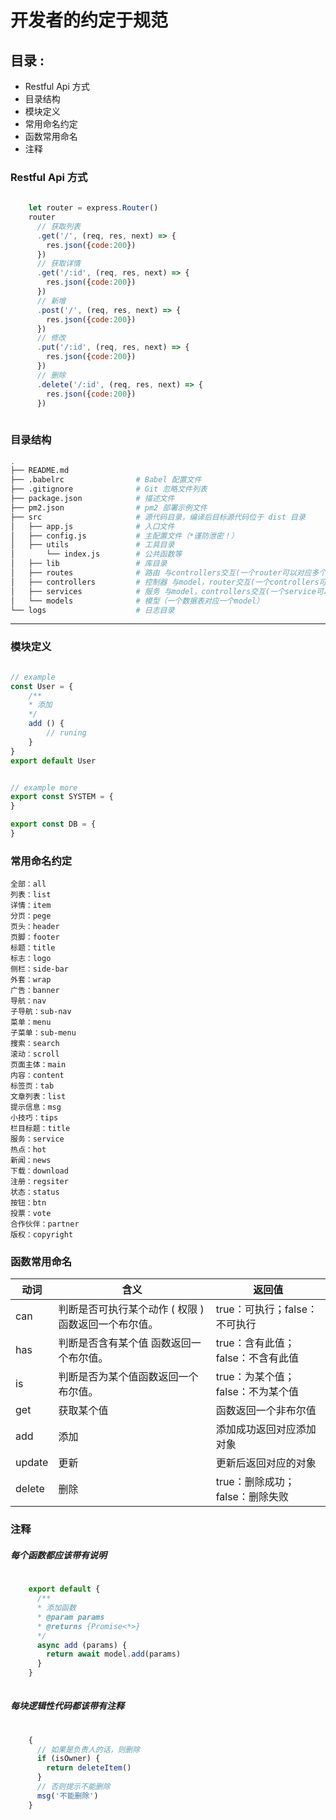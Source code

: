 # 开发者的约定于规范

## 目录 :

- Restful Api 方式
- 目录结构
- 模块定义
- 常用命名约定
- 函数常用命名
- 注释



### Restful Api 方式

``` javascript
    
    let router = express.Router()
    router
      // 获取列表
      .get('/', (req, res, next) => {
        res.json({code:200})
      })
      // 获取详情
      .get('/:id', (req, res, next) => {
        res.json({code:200})
      })
      // 新增
      .post('/', (req, res, next) => {
        res.json({code:200})
      })
      // 修改
      .put('/:id', (req, res, next) => {
        res.json({code:200})
      })
      // 删除
      .delete('/:id', (req, res, next) => {
        res.json({code:200})
      })
    
```


### 目录结构

```bash
.
├── README.md
├── .babelrc                # Babel 配置文件
├── .gitignore              # Git 忽略文件列表
├── package.json            # 描述文件
├── pm2.json                # pm2 部署示例文件
├── src                     # 源代码目录，编译后目标源代码位于 dist 目录
│   ├── app.js              # 入口文件
│   ├── config.js           # 主配置文件（*谨防泄密！）
│   ├── utils               # 工具目录
│       └── index.js        # 公共函数等
│   ├── lib                 # 库目录
│   ├── routes              # 路由 与controllers交互(一个router可以对应多个controllers)
│   ├── controllers         # 控制器 与model，router交互(一个controllers可以对应多个service)
│   ├── services            # 服务 与model，controllers交互(一个service可以对应多个model)
│   └── models              # 模型（一个数据表对应一个model）
└── logs                    # 日志目录
```
-----------------------


### 模块定义

```javascript

// example
const User = {
    /**
    * 添加
    */
    add () {
        // runing 
    }
}
export default User


// example more
export const SYSTEM = {
}

export const DB = {
}

```

### 常用命名约定

    全部：all 
    列表：list
    详情：item 
    分页：pege
    页头：header
    页脚：footer 
    标题：title   
    标志：logo 
    侧栏：side-bar
    外套：wrap 
    广告：banner 
    导航：nav 
    子导航：sub-nav 
    菜单：menu 
    子菜单：sub-menu 
    搜索：search 
    滚动：scroll 
    页面主体：main 
    内容：content 
    标签页：tab 
    文章列表：list 
    提示信息：msg 
    小技巧：tips 
    栏目标题：title 
    服务：service 
    热点：hot 
    新闻：news 
    下载：download 
    注册：regsiter 
    状态：status 
    按钮：btn 
    投票：vote 
    合作伙伴：partner 
    版权：copyright 

### 函数常用命名

| 动词 | 含义 | 返回值 |
| ------ | ------ | ------ |
| can | 判断是否可执行某个动作 ( 权限 )	函数返回一个布尔值。 | true：可执行；false：不可执行 |
| has | 判断是否含有某个值	函数返回一个布尔值。 | true：含有此值；false：不含有此值 |
| is | 判断是否为某个值函数返回一个布尔值。 | true：为某个值；false：不为某个值 |
| get | 获取某个值 | 函数返回一个非布尔值 |
| add | 添加 | 添加成功返回对应添加对象 |
| update | 更新 | 更新后返回对应的对象 |
| delete | 删除 | true：删除成功；false：删除失败 |

### 注释

##### 每个函数都应该带有说明
```javascript
    
    export default {
      /**
      * 添加函数
      * @param params
      * @returns {Promise<*>}
      */
      async add (params) {
        return await model.add(params)
      }
    }
    
```

##### 每块逻辑性代码都该带有注释
```javascript
    
    {
      // 如果是负责人的话，则删除
      if (isOwner) {
        return deleteItem()
      }
      // 否则提示不能删除
      msg('不能删除')
    }
    
```